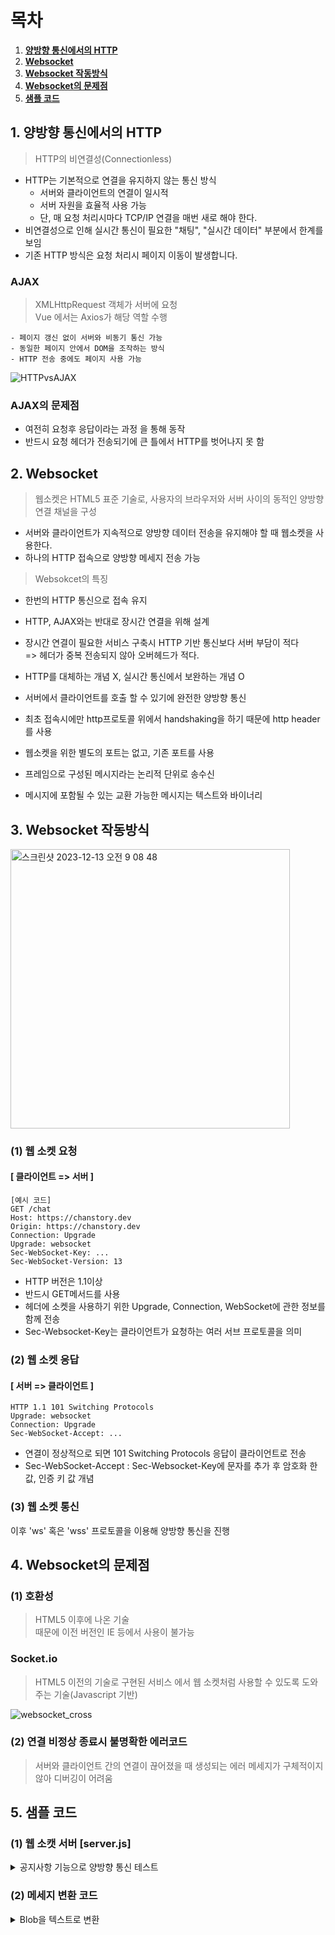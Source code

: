 # 목차

1. [**양방향 통신에서의 HTTP**](#1-양방향-통신에서의-http)
2. [**Websocket**](#2-websocket)
3. [**Websocket 작동방식**](#3-websocket-작동방식)
4. [**Websocket의 문제점**](#4-websocket의-문제점)
5. [**샘플 코드**](#5-샘플-코드)

## 1. 양방향 통신에서의 HTTP

> HTTP의 비연결성(Connectionless)

- HTTP는 기본적으로 연결을 유지하지 않는 통신 방식
  - 서버와 클라이언트의 연결이 일시적
  - 서버 자원을 효율적 사용 가능
  - 단, 매 요청 처리시마다 TCP/IP 연결을 매번 새로 해야 한다.
- 비연결성으로 인해 실시간 통신이 필요한 "채팅", "실시간 데이터" 부분에서 한계를 보임
- 기존 HTTP 방식은 요청 처리시 페이지 이동이 발생합니다.

### AJAX

> XMLHttpRequest 객체가 서버에 요청 <br>
> Vue 에서는 Axios가 해당 역할 수행

    - 페이지 갱신 없이 서버와 비동기 통신 가능
    - 동일한 페이지 안에서 DOM을 조작하는 방식
    - HTTP 전송 중에도 페이지 사용 가능

  <!-- http ajax 비교이미지 -->

![HTTPvsAJAX](https://github.com/SSAFYSEOUL06CSSTUDY/06CSSTUDY/assets/108852263/e71d8d70-095d-4cee-922a-e181d00a3ce7)

### AJAX의 문제점

- 여전히 요청후 응답이라는 과정 을 통해 동작
- 반드시 요청 헤더가 전송되기에 큰 틀에서 HTTP를 벗어나지 못 함

## 2. Websocket

> 웹소켓은 HTML5 표준 기술로, 사용자의 브라우저와 서버 사이의 동적인 양방향 연결 채널을 구성

- 서버와 클라이언트가 지속적으로 양방향 데이터 전송을 유지해야 할 때 웹소켓을 사용한다.
- 하나의 HTTP 접속으로 양방향 메세지 전송 가능

> Websokcet의 특징

- 한번의 HTTP 통신으로 접속 유지
- HTTP, AJAX와는 반대로 장시간 연결을 위해 설계
- 장시간 연결이 필요한 서비스 구축시 HTTP 기반 통신보다 서버 부담이 적다<br>
  => 헤더가 중복 전송되지 않아 오버헤드가 적다.
- HTTP를 대체하는 개념 X, 실시간 통신에서 보완하는 개념 O
- 서버에서 클라이언트를 호출 할 수 있기에 완전한 양방향 통신

- 최초 접속시에만 http프로토콜 위에서 handshaking을 하기 때문에 http header를 사용
- 웹소켓을 위한 별도의 포트는 없고, 기존 포트를 사용
- 프레임으로 구성된 메시지라는 논리적 단위로 송수신
- 메시지에 포함될 수 있는 교환 가능한 메시지는 텍스트와 바이너리

## 3. Websocket 작동방식

<!-- 작동방식 요약이미지 -->
<img width="447" alt="스크린샷 2023-12-13 오전 9 08 48" src="https://github.com/SSAFYSEOUL06CSSTUDY/06CSSTUDY/assets/108852263/3a7aa256-d0a1-4301-928b-13dab3880a7a">

### (1) 웹 소켓 요청

#### [ 클라이언트 => 서버 ]

```
[예시 코드]
GET /chat
Host: https://chanstory.dev
Origin: https://chanstory.dev
Connection: Upgrade
Upgrade: websocket
Sec-WebSocket-Key: ...
Sec-WebSocket-Version: 13
```

- HTTP 버전은 1.1이상
- 반드시 GET메서드를 사용
- 헤더에 소켓을 사용하기 위한 Upgrade, Connection, WebSocket에 관한 정보를 함께 전송
- Sec-Websocket-Key는 클라이언트가 요청하는 여러 서브 프로토콜을 의미

### (2) 웹 소켓 응답

#### [ 서버 => 클라이언트 ]

```
HTTP 1.1 101 Switching Protocols
Upgrade: websocket
Connection: Upgrade
Sec-WebSocket-Accept: ...

```

- 연결이 정상적으로 되면 101 Switching Protocols 응답이 클라이언트로 전송
- Sec-WebSocket-Accept : Sec-Websocket-Key에 문자를 추가 후 암호화 한 값, 인증 키 값 개념

### (3) 웹 소켓 통신

이후 'ws' 혹은 'wss' 프로토콜을 이용해 양방향 통신을 진행

## 4. Websocket의 문제점

### (1) 호환성

> HTML5 이후에 나온 기술<br>
> 때문에 이전 버전인 IE 등에서 사용이 불가능

### Socket.io

> HTML5 이전의 기술로 구현된 서비스 에서 웹 소켓처럼 사용할 수 있도록 도와주는 기술(Javascript 기반)

<!-- 크로스 브라우징 이미지 -->

![websocket_cross](https://github.com/SSAFYSEOUL06CSSTUDY/06CSSTUDY/assets/108852263/adec5f52-5765-4fe1-8afe-324f492ee86e)

### (2) 연결 비정상 종료시 불명확한 에러코드

> 서버와 클라이언트 간의 연결이 끊어졌을 때 생성되는 에러 메세지가 구체적이지 않아 디버깅이 어려움

## 5. 샘플 코드

### (1) 웹 소캣 서버 [server.js]

<details>
<summary>공지사항 기능으로 양방향 통신 테스트</summary>

```
const WebSocket = require("ws");
const readline = require("readline");

const server = new WebSocket.Server({ port: 3000 });

server.on("connection", (ws) => {
  ws.on("message", (message) => {
    console.log(`받은 메시지: ${message}`);
    // 서버로부터 받은 메시지를 모든 클라이언트에게 전송
    server.clients.forEach((client) => {
      if (client.readyState === WebSocket.OPEN) {
        client.send(message);
      }
    });
  });
  ws.send("모의 채팅 서버에 오신 것을 환영합니다!");
});

const rl = readline.createInterface({
  input: process.stdin,
  output: process.stdout,
});

console.log("WebSocket 서버가 ws://localhost:3000에서 시작되었습니다.");
console.log("연결된 모든 클라이언트에게 알림을 보내려면 메시지를 입력하세요:");

rl.on("line", (input) => {
  server.clients.forEach((client) => {
    if (client.readyState === WebSocket.OPEN) {
      client.send(`[공지사항]: ${input}`);
    }
  });
});

```

</details>

### (2) 메세지 변환 코드

<details>
<summary>Blob을 텍스트로 변환</summary>
```
const chatBox = document.getElementById("chatbox");
const messageInput = document.getElementById("messageInput");

const webSocket = new WebSocket("ws://localhost:3000");

webSocket.onmessage = async function (event) {
let message;
if (event.data instanceof Blob) {
message = await event.data.text();
} else {
message = event.data;
}
chatBox.innerHTML += `<div>${message}</div>`;
chatBox.scrollTop = chatBox.scrollHeight;
};

function sendMessage() {
const message = messageInput.value;
if (message) {
webSocket.send(message);
messageInput.value = "";
}
}

```
</details>
```
